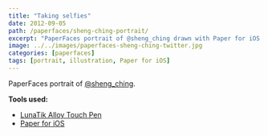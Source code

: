 ```yaml
---
title: "Taking selfies"
date: 2012-09-05
path: /paperfaces/sheng-ching-portrait/
excerpt: "PaperFaces portrait of @sheng_ching drawn with Paper for iOS on an iPad."
image: ../../images/paperfaces-sheng-ching-twitter.jpg
categories: [paperfaces]
tags: [portrait, illustration, Paper for iOS]
---
```


PaperFaces portrait of [@sheng_ching](https://twitter.com/sheng_ching).

**Tools used:**

- [LunaTik Alloy Touch Pen](https://www.amazon.com/gp/product/B00821TR7G/ref=as_li_ss_tl?ie=UTF8&tag=mademist-20&linkCode=as2&camp=1789&creative=390957&creativeASIN=B00821TR7G)
- [Paper for iOS](https://paper.bywetransfer.com/)

